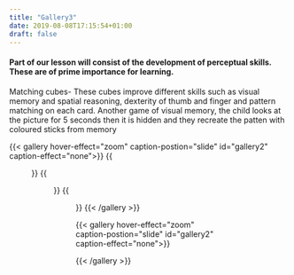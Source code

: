 ```yaml
---
title: "Gallery3"
date: 2019-08-08T17:15:54+01:00
draft: false
---
```


<h4><b>Part of our lesson will consist of the development of perceptual skills. These are of prime importance for learning.</b>
</h4>
<p class="">
Matching cubes- These cubes improve different skills such as visual memory and spatial reasoning, dexterity of thumb and finger and pattern matching on each card.
Another game of visual memory, the child looks at the picture for 5 seconds then it is hidden and they recreate the patten with coloured sticks from memory
</p>

{{< gallery hover-effect="zoom" caption-postion="slide" id="gallery2" caption-effect="none">}}
{{<figure link="img/photos/IMG_6935-comp.JPG" caption="Matching cubes" thumb="-thumb">}}
{{<figure link="img/photos/IMG_6937-comp.JPG" caption="Matching cubes" thumb="-thumb">}}
{{<figure link="img/photos/IMG_6939-comp.JPG" caption="Visual memory exercise" thumb="-thumb">}}
{{< /gallery >}}





{{< gallery hover-effect="zoom" caption-postion="slide" id="gallery2" caption-effect="none">}}

 {{< /gallery >}}